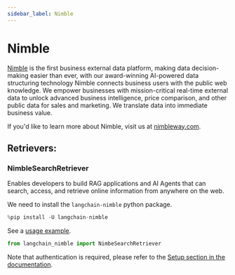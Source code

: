 ```yaml
---
sidebar_label: Nimble
---
```


# Nimble

  [Nimble](https://www.linkedin.com/company/nimbledata) is the first business external data platform, making data decision-making easier than ever, with our award-winning AI-powered data structuring technology Nimble connects business users with the public web knowledge.
We empower businesses with mission-critical real-time external data to unlock advanced business intelligence, price comparison, and other public data for sales and marketing. We translate data into immediate business value.

If you'd like to learn more about Nimble, visit us at [nimbleway.com](https://www.nimbleway.com/).


## Retrievers:

### NimbleSearchRetriever

Enables developers to build RAG applications and AI Agents that can search, access, and retrieve online information from anywhere on the web.

We need to install the `langchain-nimble` python package.


```python
%pip install -U langchain-nimble
```

See a [usage example](/oss/integrations/retrievers/nimble/).

```python
from langchain_nimble import NimbeSearchRetriever
```

Note that authentication is required, please refer to the [Setup section in the documentation](/oss/integrations/retrievers/nimble/#setup).
